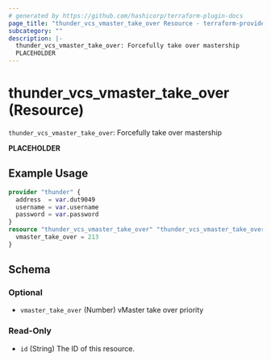```yaml
---
# generated by https://github.com/hashicorp/terraform-plugin-docs
page_title: "thunder_vcs_vmaster_take_over Resource - terraform-provider-thunder"
subcategory: ""
description: |-
  thunder_vcs_vmaster_take_over: Forcefully take over mastership
  PLACEHOLDER
---
```


# thunder_vcs_vmaster_take_over (Resource)

`thunder_vcs_vmaster_take_over`: Forcefully take over mastership

__PLACEHOLDER__

## Example Usage

```terraform
provider "thunder" {
  address  = var.dut9049
  username = var.username
  password = var.password
}
resource "thunder_vcs_vmaster_take_over" "thunder_vcs_vmaster_take_over" {
  vmaster_take_over = 213
}
```

<!-- schema generated by tfplugindocs -->
## Schema

### Optional

- `vmaster_take_over` (Number) vMaster take over priority

### Read-Only

- `id` (String) The ID of this resource.


